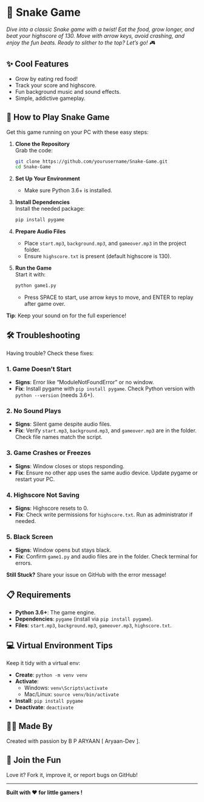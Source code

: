# 🐍 Snake Game

*Dive into a classic Snake game with a twist! Eat the food, grow longer, and beat your highscore of 130. Move with arrow keys, avoid crashing, and enjoy the fun beats. Ready to slither to the top? Let’s go! 🎮*

## ✨ Cool Features

- Grow by eating red food!
- Track your score and highscore.
- Fun background music and sound effects.
- Simple, addictive gameplay.

## 🌟 How to Play Snake Game

Get this game running on your PC with these easy steps:

1. **Clone the Repository**\
   Grab the code:

   ```bash
   git clone https://github.com/yourusername/Snake-Game.git
   cd Snake-Game
   ```

2. **Set Up Your Environment**

   - Make sure Python 3.6+ is installed.

3. **Install Dependencies**\
   Install the needed package:

   ```bash
   pip install pygame
   ```

4. **Prepare Audio Files**

   - Place `start.mp3`, `background.mp3`, and `gameover.mp3` in the project folder.
   - Ensure `highscore.txt` is present (default highscore is 130).

5. **Run the Game**\
   Start it with:

   ```bash
   python game1.py
   ```

   - Press SPACE to start, use arrow keys to move, and ENTER to replay after game over.

**Tip**: Keep your sound on for the full experience!

## 🛠️ Troubleshooting

Having trouble? Check these fixes:

### 1. **Game Doesn’t Start**

- **Signs**: Error like “ModuleNotFoundError” or no window.
- **Fix**: Install pygame with `pip install pygame`. Check Python version with `python --version` (needs 3.6+).

### 2. **No Sound Plays**

- **Signs**: Silent game despite audio files.
- **Fix**: Verify `start.mp3`, `background.mp3`, and `gameover.mp3` are in the folder. Check file names match the script.

### 3. **Game Crashes or Freezes**

- **Signs**: Window closes or stops responding.
- **Fix**: Ensure no other app uses the same audio device. Update pygame or restart your PC.

### 4. **Highscore Not Saving**

- **Signs**: Highscore resets to 0.
- **Fix**: Check write permissions for `highscore.txt`. Run as administrator if needed.

### 5. **Black Screen**

- **Signs**: Window opens but stays black.
- **Fix**: Confirm `game1.py` and audio files are in the folder. Check terminal for errors.

**Still Stuck?** Share your issue on GitHub with the error message!

## 📋 Requirements

- **Python 3.6+**: The game engine.
- **Dependencies**: `pygame` (install via `pip install pygame`).
- **Files**: `start.mp3`, `background.mp3`, `gameover.mp3`, `highscore.txt`.

## 💻 Virtual Environment Tips

Keep it tidy with a virtual env:

- **Create**: `python -m venv venv`
- **Activate**:
  - Windows: `venv\Scripts\activate`
  - Mac/Linux: `source venv/bin/activate`
- **Install**: `pip install pygame`
- **Deactivate**: `deactivate`

## 👨‍💻 Made By

Created with passion by B P ARYAAN \[ Aryaan-Dev \].

## 🤝 Join the Fun

Love it? Fork it, improve it, or report bugs on GitHub!

---

**Built with ❤️ for little gamers !**
